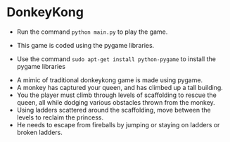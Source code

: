 # DonkeyKong
- Run the command ```python main.py``` to play the game.

- This game is coded using the pygame libraries.

- Use the command ```sudo apt-get install python-pygame``` to install the pygame libraries 

* A mimic of traditional donkeykong  game is made using pygame.
* A monkey has captured your queen, and has climbed up a tall building.
* You the player must climb through levels of scaffolding to rescue the queen, all while dodging various obstacles thrown from the monkey.
* Using ladders scattered around the scaffolding, move between the levels to reclaim the princess.
* He needs to escape from fireballs by jumping or staying on ladders or broken ladders.
